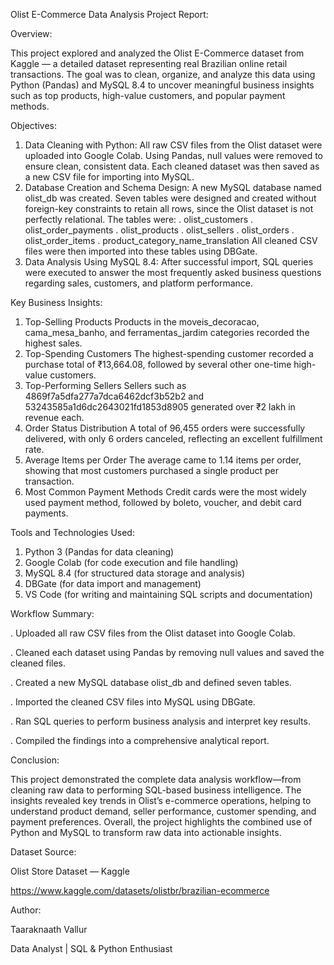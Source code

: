 Olist E-Commerce Data Analysis Project Report:

Overview:

This project explored and analyzed the Olist E-Commerce dataset from Kaggle — a detailed dataset representing real Brazilian online retail transactions. The goal was to clean, organize, and analyze this data using Python (Pandas) and MySQL 8.4 to uncover meaningful business insights such as top products, high-value customers, and popular payment methods.

Objectives:
1. Data Cleaning with Python:
All raw CSV files from the Olist dataset were uploaded into Google Colab.
Using Pandas, null values were removed to ensure clean, consistent data.
Each cleaned dataset was then saved as a new CSV file for importing into MySQL.
2. Database Creation and Schema Design:
A new MySQL database named olist_db was created.
Seven tables were designed and created without foreign-key constraints to retain all rows, since the Olist dataset is not perfectly relational. The tables were:
. olist_customers
. olist_order_payments
. olist_products
. olist_sellers
. olist_orders
. olist_order_items
. product_category_name_translation
All cleaned CSV files were then imported into these tables using DBGate.
3. Data Analysis Using MySQL 8.4:
After successful import, SQL queries were executed to answer the most frequently asked business questions regarding sales, customers, and platform performance.

Key Business Insights:
1. Top-Selling Products
Products in the moveis_decoracao, cama_mesa_banho, and ferramentas_jardim categories recorded the highest sales.
2. Top-Spending Customers
The highest-spending customer recorded a purchase total of ₹13,664.08, followed by several other one-time high-value customers.
3. Top-Performing Sellers
Sellers such as 4869f7a5dfa277a7dca6462dcf3b52b2 and 53243585a1d6dc2643021fd1853d8905 generated over ₹2 lakh in revenue each.
4. Order Status Distribution
A total of 96,455 orders were successfully delivered, with only 6 orders canceled, reflecting an excellent fulfillment rate.
5. Average Items per Order
The average came to 1.14 items per order, showing that most customers purchased a single product per transaction.
6. Most Common Payment Methods
Credit cards were the most widely used payment method, followed by boleto, voucher, and debit card payments.

Tools and Technologies Used:
1. Python 3 (Pandas for data cleaning)
2. Google Colab (for code execution and file handling)
3. MySQL 8.4 (for structured data storage and analysis)
4. DBGate (for data import and management)
5. VS Code (for writing and maintaining SQL scripts and documentation)

Workflow Summary:

. Uploaded all raw CSV files from the Olist dataset into Google Colab.

. Cleaned each dataset using Pandas by removing null values and saved the cleaned files.

. Created a new MySQL database olist_db and defined seven tables.

. Imported the cleaned CSV files into MySQL using DBGate.

. Ran SQL queries to perform business analysis and interpret key results.

. Compiled the findings into a comprehensive analytical report.

Conclusion:

This project demonstrated the complete data analysis workflow—from cleaning raw data to performing SQL-based business intelligence.
The insights revealed key trends in Olist’s e-commerce operations, helping to understand product demand, seller performance, customer spending, and payment preferences.
Overall, the project highlights the combined use of Python and MySQL to transform raw data into actionable insights.

Dataset Source:

Olist Store Dataset — Kaggle

https://www.kaggle.com/datasets/olistbr/brazilian-ecommerce

Author:

Taaraknaath Vallur

Data Analyst | SQL & Python Enthusiast
